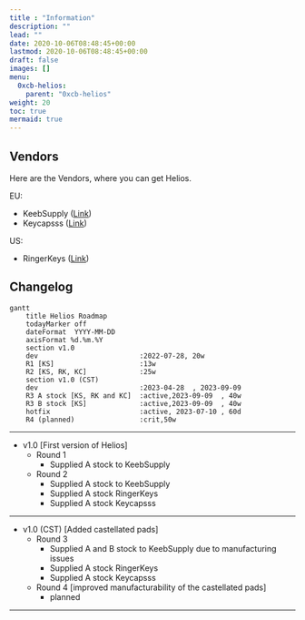 ```yaml
---
title : "Information"
description: ""
lead: ""
date: 2020-10-06T08:48:45+00:00
lastmod: 2020-10-06T08:48:45+00:00
draft: false
images: []
menu:
  0xcb-helios:
    parent: "0xcb-helios"
weight: 20
toc: true
mermaid: true
---
```


## Vendors

Here are the Vendors, where you can get Helios.

EU:

- KeebSupply ([Link](https://keeb.supply/products/0xcb-helios))
- Keycapsss ([Link](https://keycapsss.com/keyboard-parts/mcu-controller/257/0xcb-helios-pro-micro/elite-c-compatible-microcontroller-with-rp2040))

US:
- RingerKeys ([Link](https://ringerkeys.com/products/0xcb-helios))

## Changelog
```mermaid
gantt
    title Helios Roadmap
    todayMarker off
    dateFormat  YYYY-MM-DD
    axisFormat %d.%m.%Y
    section v1.0
    dev                         :2022-07-28, 20w
    R1 [KS]                     :13w
    R2 [KS, RK, KC]             :25w
    section v1.0 (CST)
    dev                         :2023-04-28  , 2023-09-09
    R3 A stock [KS, RK and KC]  :active,2023-09-09  , 40w
    R3 B stock [KS]             :active,2023-09-09  , 40w
    hotfix                      :active, 2023-07-10 , 60d
    R4 (planned)                :crit,50w
```

---
* v1.0 [First version of Helios]
  * Round 1
    * Supplied A stock to KeebSupply
  * Round 2
    * Supplied A stock to KeebSupply
    * Supplied A stock RingerKeys
    * Supplied A stock Keycapsss
---

* v1.0 (CST) [Added castellated pads]
  * Round 3
    * Supplied A and B stock to KeebSupply due to manufacturing issues
    * Supplied A stock RingerKeys
    * Supplied A stock Keycapsss
  * Round 4 [improved manufacturability of the castellated pads]
    * planned
---
